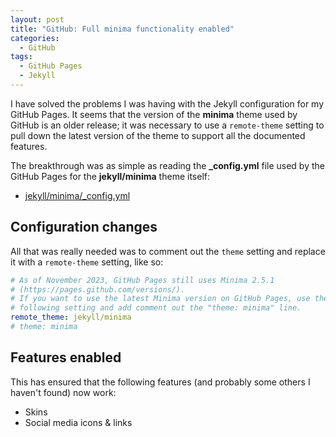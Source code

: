 ```yaml
---
layout: post
title: "GitHub: Full minima functionality enabled"
categories:
  - GitHub
tags:
  - GitHub Pages
  - Jekyll
---
```


I have solved the problems I was having with the Jekyll configuration for my
GitHub Pages. It seems that the version of the **minima** theme used by GitHub
is an older release; it was necessary to use a `remote-theme` setting to pull
down the latest version of the theme to support all the documented features.

The breakthrough was as simple as reading the **_config.yml** file used by the
GitHub Pages for the **jekyll/minima** theme itself:

* [jekyll/minima/_config.yml](https://github.com/jekyll/minima/blob/master/_config.yml)

## Configuration changes

All that was really needed was to comment out the `theme` setting and replace
it with a `remote-theme` setting, like so:

``` yaml
# As of November 2023, GitHub Pages still uses Minima 2.5.1
# (https://pages.github.com/versions/). 
# If you want to use the latest Minima version on GitHub Pages, use the
# following setting and add comment out the "theme: minima" line.
remote_theme: jekyll/minima
# theme: minima
```

## Features enabled

This has ensured that the following features (and probably some others I
haven't found) now work:

* Skins
* Social media icons & links
